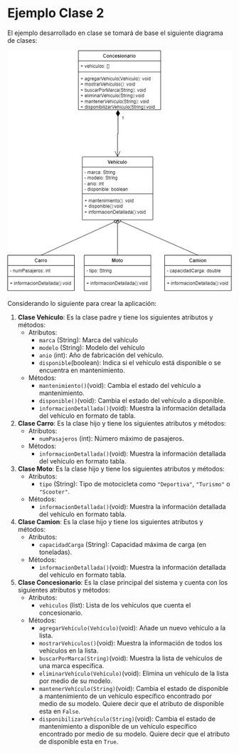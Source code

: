 # Ejemplo Clase 2

El ejemplo desarrollado en clase se tomará de base el siguiente diagrama de clases:

![Diagrama](./imagen/Diagrama.jpg)

Considerando lo siguiente para crear la aplicación:

1. **Clase Vehículo**: Es la clase padre y tiene los siguientes atributos y métodos:
    - Atributos: 
        - `marca` (String): Marca del vahículo
        - `modelo` (String): Modelo del vehículo
        - `anio` (int): Año de fabricación del vehículo.
        - `disponible`(boolean): Indica si el vehículo está disponible o se encuentra en mantenimiento.
    - Métodos:
        - `mantenimiento()`(void): Cambia el estado del vehículo a mantenimiento.
        - `disponible()`(void): Cambia el estado del vehículo a disponible.
        - `informacionDetallada()`(void): Muestra la información detallada del vehículo en formato de tabla.
2. **Clase Carro**: Es la clase hijo y tiene los siguientes atributos y métodos:
    - Atributos: 
        - `numPasajeros` (int): Número máximo de pasajeros.
    - Métodos:
        - `informacionDetallada()`(void): Muestra la información detallada del vehículo en formato tabla.
3. **Clase Moto**: Es la clase hijo y tiene los siguientes atributos y métodos:
    - Atributos: 
        - `tipo` (String): Tipo de motocicleta como `"Deportiva"`, `"Turismo"` o `"Scooter"`.
    - Métodos:
        - `informacionDetallada()`(void): Muestra la información detallada del vehículo en formato tabla.
4. **Clase Camion**: Es la clase hijo y tiene los siguientes atributos y métodos:
    - Atributos: 
        - `capacidadCarga` (String): Capacidad máxima de carga (en toneladas).
    - Métodos:
        - `informacionDetallada()`(void): Muestra la información detallada del vehículo en formato tabla.
5. **Clase Concesionario**: Es la clase principal del sistema y cuenta con los siguientes atributos y métodos:
    - Atributos:
        - `vehiculos` (list): Lista de los vehículos que cuenta el concesionario.
    - Métodos:
        - `agregarVehículo(Vehículo)`(void): Añade un nuevo vehículo a la lista.
        - `mostrarVehiculos()`(void): Muestra la información de todos los vehículos en la lista.
        - `buscarPorMarca(String)`(void): Muestra la lista de vehículos de una marca específica.
        - `eliminarVehículo(Vehículo)`(void): Elimina un vehículo de la lista por medio de su modelo.
        - `mantenerVehículo(String)`(void): Cambia el estado de disponible a mantenimiento de un vehículo específico encontrado por medio de su modelo. Quiere decir que el atributo de disponible esta en `False`.
        - `disponibilizarVehículo(String)`(void): Cambia el estado de mantenimiento a disponible de un vehículo específico encontrado por medio de su modelo. Quiere decir que el atributo de disponible esta en `True`.

